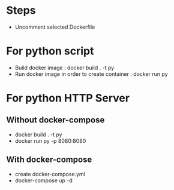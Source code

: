 # Steps
* Uncomment selected Dockerfile

# For python script
* Build docker image : docker build . -t py
* Run docker image in order to create container : docker run py

# For python HTTP Server

## Without docker-compose
* docker build . -t py
* docker run py -p 8080:8080
## With docker-compose
* create docker-compose.yml
* docker-compose up -d
